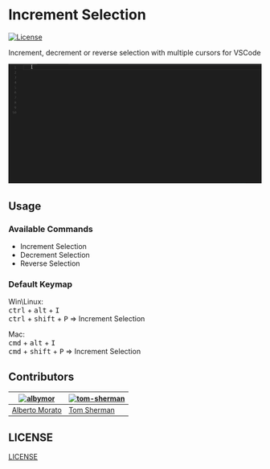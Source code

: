 # Increment Selection

[![License](https://img.shields.io/badge/license-MIT-blue.svg?style=flat-square)](https://github.com/albymor/Increment-Selection/blob/master/LICENSE)

Increment, decrement or reverse selection with multiple cursors for VSCode  

![screenshot](images/demo.gif)

## Usage

### Available Commands
* Increment Selection
* Decrement Selection
* Reverse Selection

### Default Keymap

Win\Linux:  
<kbd>ctrl</kbd> + <kbd>alt</kbd> + <kbd>I</kbd>  
<kbd>ctrl</kbd> + <kbd>shift</kbd> + <kbd>P</kbd> => Increment Selection  


Mac:  
<kbd>cmd</kbd> + <kbd>alt</kbd> + <kbd>I</kbd>  
<kbd>cmd</kbd> + <kbd>shift</kbd> + <kbd>P</kbd> => Increment Selection  

## Contributors
| [![albymor](https://avatars2.githubusercontent.com/u/19717991?s=128&v=4)](https://github.com/albymor "Follow @albymor on Github") | [![tom-sherman](https://avatars1.githubusercontent.com/u/9257001?s=128&v=4)](https://github.com/tom-sherman "Follow @tom-sherman on Github") |
|---|---|
| [Alberto Morato](https://albymor.github.io/) | [Tom Sherman](https://tom-sherman.github.io/) |


## LICENSE
[LICENSE](./LICENSE)
